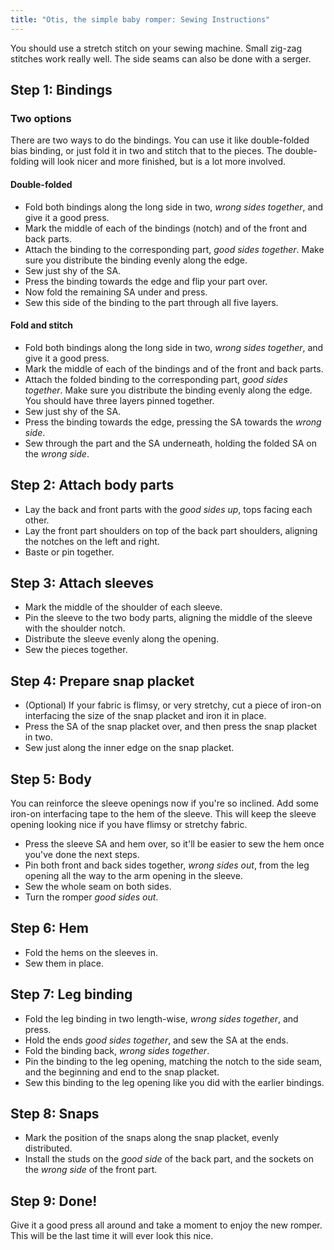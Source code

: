 ```yaml
---
title: "Otis, the simple baby romper: Sewing Instructions"
---
```


<Note>

You should use a stretch stitch on your sewing machine. Small zig-zag stitches work really well. The side seams can also be done with a serger.

</Note>

## Step 1: Bindings

### Two options

There are two ways to do the bindings. You can use it like double-folded bias binding, or just fold it in two and stitch that to the pieces. The double-folding will look nicer and more finished, but is a lot more involved.

#### Double-folded

  - Fold both bindings along the long side in two, _wrong sides together_, and give it a good press.
  - Mark the middle of each of the bindings (notch) and of the front and back parts. 
  - Attach the binding to the corresponding part, _good sides together_. Make sure you distribute the binding evenly along the edge. 
  - Sew just shy of the SA. 
  - Press the binding towards the edge and flip your part over. 
  - Now fold the remaining SA under and press. 
  - Sew this side of the binding to the part through all five layers.

#### Fold and stitch

  - Fold both bindings along the long side in two, _wrong sides together_, and give it a good press.
  - Mark the middle of each of the bindings and of the front and back parts. 
  - Attach the folded binding to the corresponding part, _good sides together_. Make sure you distribute the binding evenly along the edge. You should have three layers pinned together.
  - Sew just shy of the SA. 
  - Press the binding towards the edge, pressing the SA towards the _wrong side_.
  - Sew through the part and the SA underneath, holding the folded SA on the _wrong side_.

## Step 2: Attach body parts

  - Lay the back and front parts with the _good sides up_, tops facing each other.
  - Lay the front part shoulders on top of the back part shoulders, aligning the notches on the left and right.
  - Baste or pin together.

## Step 3: Attach sleeves

  - Mark the middle of the shoulder of each sleeve.
  - Pin the sleeve to the two body parts, aligning the middle of the sleeve with the shoulder notch.
  - Distribute the sleeve evenly along the opening.
  - Sew the pieces together.

## Step 4: Prepare snap placket

  - (Optional) If your fabric is flimsy, or very stretchy, cut a piece of iron-on interfacing the size of the snap placket and iron it in place.
  - Press the SA of the snap placket over, and then press the snap placket in two.
  - Sew just along the inner edge on the snap placket.

## Step 5: Body

  <Note>

You can reinforce the sleeve openings now if you're so inclined. Add some iron-on interfacing tape to the hem of the sleeve. This will keep the sleeve opening looking nice if you have flimsy or stretchy fabric.

  </Note>

  - Press the sleeve SA and hem over, so it'll be easier to sew the hem once you've done the next steps.
  - Pin both front and back sides together, _wrong sides out_, from the leg opening all the way to the arm opening in the sleeve.
  - Sew the whole seam on both sides.
  - Turn the romper _good sides out_.

## Step 6: Hem

  - Fold the hems on the sleeves in.
  - Sew them in place.

## Step 7: Leg binding

  - Fold the leg binding in two length-wise, _wrong sides together_, and press.
  - Hold the ends _good sides together_, and sew the SA at the ends.
  - Fold the binding back, _wrong sides together_.
  - Pin the binding to the leg opening, matching the notch to the side seam, and the beginning and end to the snap placket.
  - Sew this binding to the leg opening like you did with the earlier bindings.

## Step 8: Snaps

  - Mark the position of the snaps along the snap placket, evenly distributed.
  - Install the studs on the _good side_ of the back part, and the sockets on the _wrong side_ of the front part.

## Step 9: Done!

Give it a good press all around and take a moment to enjoy the new romper. This will be the last time it will ever look this nice.